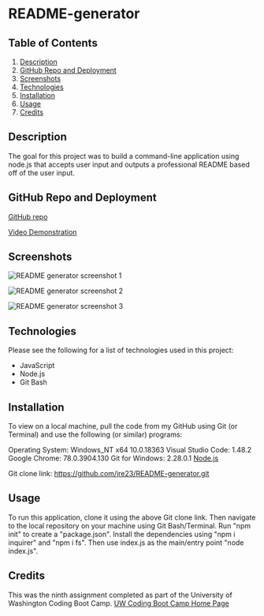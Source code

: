 # README-generator

## Table of Contents

1. [Description](#Description)
2. [GitHub Repo and Deployment](#GitHub-Repo-and-Deployment)
3. [Screenshots](#Screenshots)
4. [Technologies](#Technologies)
5. [Installation](#Installation)
6. [Usage](#Usage)
7. [Credits](#Credits)

## Description

The goal for this project was to build a command-line application using node.js that accepts user input and outputs a professional README based off of the user input.

## GitHub Repo and Deployment

[GitHub repo](https://github.com/jre23/README-generator)

[Video Demonstration]()

## Screenshots

![README generator screenshot 1]()

![README generator screenshot 2]()

![README generator screenshot 3]()

## Technologies

Please see the following for a list of technologies used in this project:

* JavaScript
* Node.js
* Git Bash

## Installation

To view on a local machine, pull the code from my GitHub using Git (or Terminal) and use the following (or similar) programs:

Operating System: Windows_NT x64 10.0.18363
Visual Studio Code: 1.48.2
Google Chrome: 78.0.3904.130
Git for Windows: 2.28.0.1
[Node.js](https://nodejs.org/en/)

Git clone link: https://github.com/jre23/README-generator.git

## Usage

To run this application, clone it using the above Git clone link. Then navigate to the local repository on your machine using Git Bash/Terminal. Run "npm init" to create a "package.json". Install the dependencies using "npm i inquirer" and "npm i fs". Then use index.js as the main/entry point "node index.js".

## Credits

This was the ninth assignment completed as part of the University of Washington Coding Boot Camp. [UW Coding Boot Camp Home Page](https://bootcamp.uw.edu/coding/)